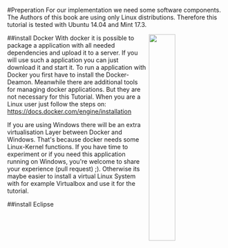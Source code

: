 #Preperation
For our implementation we need some software components. The Authors of this book are using only Linux distributions. Therefore this tutorial is tested with Ubuntu 14.04 and Mint 17.3.

##install Docker
<img src="https://www.docker.com/sites/all/themes/docker/assets/images/logo.png" align="right" width="35%">
With docker it is possible to package a application with all needed dependencies and upload it to a server. If you will use such a application you can just download it and start it.
To run a application with Docker you first have to install the Docker-Deamon. Meanwhile there are additional tools for managing docker applications. But they are not necessary for this Tutorial. When you are a Linux user just follow the steps on:
https://docs.docker.com/engine/installation

If you are using Windows there will be an extra virtualisation Layer between Docker and Windows. That's because docker needs some Linux-Kernel functions.
If you have time to experiment or if you need this application running on Windows, you're welcome to share your experience (pull request) ;).
Otherwise its maybe easier to install a virtual Linux System with for example Virtualbox and use it for the tutorial.

##install Eclipse